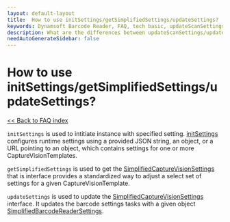 ```yaml
---
layout: default-layout
title:  How to use initSettings/getSimplifiedSettings/updateSettings?
keywords: Dynamsoft Barcode Reader, FAQ, tech basic, updateScanSettings, updateVideoSettings, updateRuntimeSettings
description: What are the differences between updateScanSettings/updateVideoSettings/updateRuntimeSettings?
needAutoGenerateSidebar: false
---
```


# How to use initSettings/getSimplifiedSettings/updateSettings?

[<< Back to FAQ index](index.md)

`initSettings` is used to intitiate instance with specified setting. [initSettings](https://www.dynamsoft.com/capture-vision/docs/web/programming/javascript/api-reference/capture-vision-router/settings.html?product=dbr&lang=javascript#initsettings) configures runtime settings using a provided JSON string, an object, or a URL pointing to an object, which contains settings for one or more CaptureVisionTemplates.

`getSimplifiedSettings` is used to get the [SimplifiedCaptureVisionSettings](https://www.dynamsoft.com/capture-vision/docs/web/programming/javascript/api-reference/capture-vision-router/interfaces/simplified-capture-vision-settings.html?product=dbr&lang=javascript) that is interface provides a standardized way to adjust a select set of settings for a given CaptureVisionTemplate.

`updateSettings` is used to update the [SimplifiedCaptureVisionSettings](https://www.dynamsoft.com/capture-vision/docs/web/programming/javascript/api-reference/capture-vision-router/interfaces/simplified-capture-vision-settings.html?product=dbr&lang=javascript) interface. It updates the barcode settings tasks with a given object [SimplifiedBarcodeReaderSettings](https://www.dynamsoft.com/barcode-reader/docs/web/programming/javascript/api-reference/interfaces/simplified-barcode-reader-settings.html).
